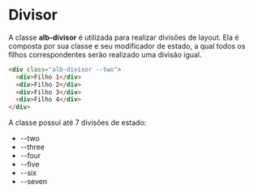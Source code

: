 # Divisor

A classe **alb-divisor** é utilizada para realizar divisões de layout. Ela é composta por sua classe e seu modificador de estado, a qual todos os
filhos correspondentes serão realizado uma divisão igual.

```html
<div class="alb-divisor --two">
  <div>Filho 1</div>
  <div>Filho 2</div>
  <div>Filho 3</div>
  <div>Filho 4</div>
</div>
```

A classe possuí até 7 divisões de estado:

- --two
- --three
- --four
- --five
- --six
- --seven
